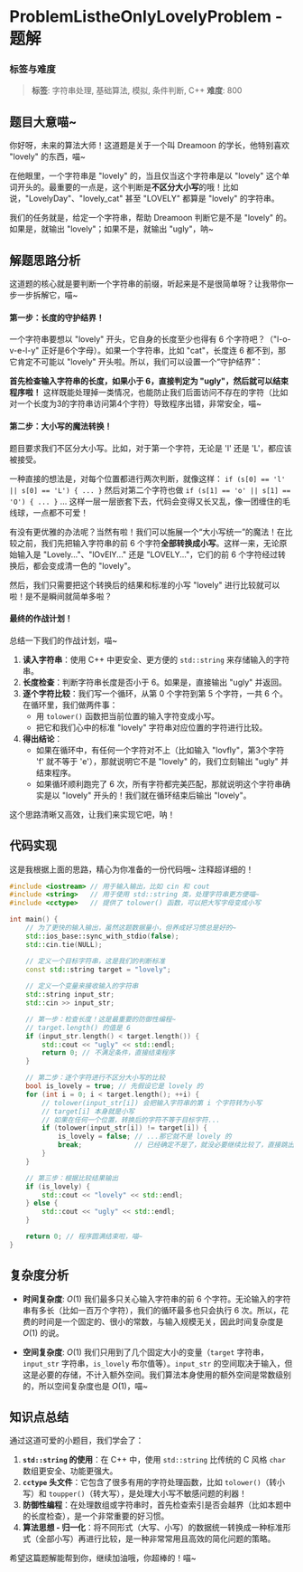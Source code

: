 # ProblemListheOnlyLovelyProblem - 题解

### 标签与难度
> **标签**: 字符串处理, 基础算法, 模拟, 条件判断, C++
> **难度**: 800

## 题目大意喵~

你好呀，未来的算法大师！这道题是关于一个叫 Dreamoon 的学长，他特别喜欢 "lovely" 的东西，喵~

在他眼里，一个字符串是 "lovely" 的，当且仅当这个字符串是以 "lovely" 这个单词开头的。最重要的一点是，这个判断是**不区分大小写**的哦！比如说，"LovelyDay"、"lovely_cat" 甚至 "LOVELY" 都算是 "lovely" 的字符串。

我们的任务就是，给定一个字符串，帮助 Dreamoon 判断它是不是 "lovely" 的。如果是，就输出 "lovely"；如果不是，就输出 "ugly"，呐~

## 解题思路分析

这道题的核心就是要判断一个字符串的前缀，听起来是不是很简单呀？让我带你一步一步拆解它，喵~

#### 第一步：长度的守护结界！

一个字符串要想以 "lovely" 开头，它自身的长度至少也得有 6 个字符吧？（"l-o-v-e-l-y" 正好是6个字母）。如果一个字符串，比如 "cat"，长度连 6 都不到，那它肯定不可能以 "lovely" 开头啦。所以，我们可以设置一个“守护结界”：

**首先检查输入字符串的长度，如果小于 6，直接判定为 "ugly"，然后就可以结束程序啦！** 这样既能处理掉一类情况，也能防止我们后面访问不存在的字符（比如对一个长度为3的字符串访问第4个字符）导致程序出错，非常安全，喵~

#### 第二步：大小写的魔法转换！

题目要求我们不区分大小写。比如，对于第一个字符，无论是 'l' 还是 'L'，都应该被接受。

一种直接的想法是，对每个位置都进行两次判断，就像这样：
`if (s[0] == 'l' || s[0] == 'L') { ... }`
然后对第二个字符也做 `if (s[1] == 'o' || s[1] == 'O') { ... }` ...
这样一层一层嵌套下去，代码会变得又长又乱，像一团缠住的毛线球，一点都不可爱！

有没有更优雅的办法呢？当然有啦！我们可以施展一个“大小写统一”的魔法！在比较之前，我们先把输入字符串的前 6 个字符**全部转换成小写**。这样一来，无论原始输入是 "Lovely..."、"lOvElY..." 还是 "LOVELY..."，它们的前 6 个字符经过转换后，都会变成清一色的 "lovely"。

然后，我们只需要把这个转换后的结果和标准的小写 "lovely" 进行比较就可以啦！是不是瞬间就简单多啦？

#### 最终的作战计划！

总结一下我们的作战计划，喵~

1.  **读入字符串**：使用 C++ 中更安全、更方便的 `std::string` 来存储输入的字符串。
2.  **长度检查**：判断字符串长度是否小于 6。如果是，直接输出 "ugly" 并返回。
3.  **逐个字符比较**：我们写一个循环，从第 0 个字符到第 5 个字符，一共 6 个。在循环里，我们做两件事：
    *   用 `tolower()` 函数把当前位置的输入字符变成小写。
    *   把它和我们心中的标准 "lovely" 字符串对应位置的字符进行比较。
4.  **得出结论**：
    *   如果在循环中，有任何一个字符对不上（比如输入 "lovfly"，第3个字符 'f' 就不等于 'e'），那就说明它不是 "lovely" 的，我们立刻输出 "ugly" 并结束程序。
    *   如果循环顺利跑完了 6 次，所有字符都完美匹配，那就说明这个字符串确实是以 "lovely" 开头的！我们就在循环结束后输出 "lovely"。

这个思路清晰又高效，让我们来实现它吧，呐！

## 代码实现

这是我根据上面的思路，精心为你准备的一份代码哦~ 注释超详细的！

```cpp
#include <iostream> // 用于输入输出，比如 cin 和 cout
#include <string>   // 用于使用 std::string 类，处理字符串更方便喵~
#include <cctype>   // 提供了 tolower() 函数，可以把大写字母变成小写

int main() {
    // 为了更快的输入输出，虽然这题数据量小，但养成好习惯总是好的~
    std::ios_base::sync_with_stdio(false);
    std::cin.tie(NULL);

    // 定义一个目标字符串，这是我们的判断标准
    const std::string target = "lovely";
    
    // 定义一个变量来接收输入的字符串
    std::string input_str;
    std::cin >> input_str;

    // 第一步：检查长度！这是最重要的防御性编程~
    // target.length() 的值是 6
    if (input_str.length() < target.length()) {
        std::cout << "ugly" << std::endl;
        return 0; // 不满足条件，直接结束程序
    }

    // 第二步：逐个字符进行不区分大小写的比较
    bool is_lovely = true; // 先假设它是 lovely 的
    for (int i = 0; i < target.length(); ++i) {
        // tolower(input_str[i]) 会把输入字符串的第 i 个字符转为小写
        // target[i] 本身就是小写
        // 如果在任何一个位置，转换后的字符不等于目标字符...
        if (tolower(input_str[i]) != target[i]) {
            is_lovely = false; // ...那它就不是 lovely 的
            break;             // 已经确定不是了，就没必要继续比较了，直接跳出循环！
        }
    }

    // 第三步：根据比较结果输出
    if (is_lovely) {
        std::cout << "lovely" << std::endl;
    } else {
        std::cout << "ugly" << std::endl;
    }

    return 0; // 程序圆满结束啦，喵~
}
```

## 复杂度分析

- **时间复杂度**: $O(1)$
  我们最多只关心输入字符串的前 6 个字符。无论输入的字符串有多长（比如一百万个字符），我们的循环最多也只会执行 6 次。所以，花费的时间是一个固定的、很小的常数，与输入规模无关，因此时间复杂度是 $O(1)$ 的说。

- **空间复杂度**: $O(1)$
  我们只用到了几个固定大小的变量（`target` 字符串，`input_str` 字符串，`is_lovely` 布尔值等）。`input_str` 的空间取决于输入，但这是必要的存储，不计入额外空间。我们算法本身使用的额外空间是常数级别的，所以空间复杂度也是 $O(1)$，喵~

## 知识点总结

通过这道可爱的小题目，我们学会了：

1.  **`std::string` 的使用**：在 C++ 中，使用 `std::string` 比传统的 C 风格 `char` 数组更安全、功能更强大。
2.  **`cctype` 头文件**：它包含了很多有用的字符处理函数，比如 `tolower()`（转小写）和 `toupper()`（转大写），是处理大小写不敏感问题的利器！
3.  **防御性编程**：在处理数组或字符串时，首先检查索引是否会越界（比如本题中的长度检查），是一个非常重要的好习惯。
4.  **算法思想 - 归一化**：将不同形式（大写、小写）的数据统一转换成一种标准形式（全部小写）再进行比较，是一种非常常用且高效的简化问题的策略。

希望这篇题解能帮到你，继续加油哦，你超棒的！喵~